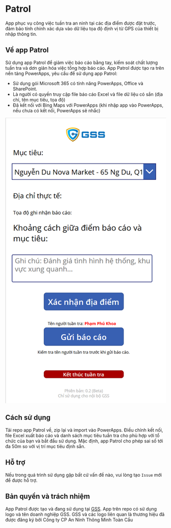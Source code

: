 # Patrol
App phục vụ công việc tuần tra an ninh tại các địa điểm được đặt trước, đảm bảo tính chính xác dựa vào dữ liệu tọa độ định vị từ GPS của thiết bị nhập thông tin.

## **Về app Patrol**
Sử dụng app Patrol để  giảm việc báo cáo bằng tay, kiểm soát chất lượng tuần tra và dơn giản hóa việc tổng hợp báo cáo. App Patrol được tạo ra trên nền tảng PowerApps, yêu cầu để sử dụng app Patrol:
 - Sử dụng gói Microsoft 365 có tính năng PowerApps, Office và SharePoint.
 - Là người có quyền truy cập file báo cáo Excel và file dữ liệu có sắn (địa chỉ, tên mục tiêu, tọa độ)
 - Đã kết nối với Bing Maps với PowerApps (khi nhập app vào PowerApps, nếu chưa có kết nối, PowerApps sẽ nhắc)
 
![Ảnh chụp màn hình chính](https://github.com/ppkhoa/ppkhoa.github.io/blob/main/blob/Screenshot%202022-05-03%20191929.png?raw=true) 

## **Cách sử dụng**
Tải repo app Patrol về, zip lại và import vào PowerApps. Điều chỉnh kết nối, file Excel xuất báo cáo và danh sách mục tiêu tuần tra cho phù hợp với tổ chức của bạn và bắt đầu sử dụng. Mặc định, app Patrol cho phép sai số tới đa 50m so với vị trí mục tiêu định sẵn.

## **Hỗ trợ**
Nếu trong quá trình sử dụng gặp bất cứ vấn đề nào, vui lòng tạo `Issue` mới để được hỗ trợ.



## **Bản quyền và trách nhiệm**

App Patrol được tạo và đang sử dụng tại [GSS](https://gssecurity.com.vn). App trên repo có sử dụng logo và tên doanh nghiệp GSS. GSS và các logo liên quan là thương hiệu đã được đăng ký bởi Công ty CP An Ninh Thông Minh Toàn Cầu
